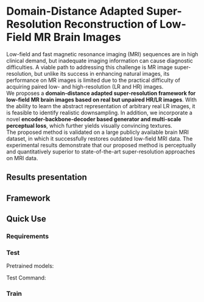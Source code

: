 # Domain-Distance Adapted Super-Resolution Reconstruction of Low-Field MR Brain Images
  Low-field and fast magnetic resonance imaging (MRI) sequences are in high clinical demand, but inadequate imaging information can cause diagnostic difficulties. A viable path to addressing this challenge is MR image super-resolution, but unlike its success in enhancing natural images, its performance on MR images is limited due to the practical difficulty of acquiring paired low- and high-resolution (LR and HR) images.  
  We proposes a **domain-distance adapted super-resolution framework for low-field MR brain images based on real but unpaired HR/LR images**. With the ability to learn the abstract representation of arbitrary real LR images, it is feasible to identify realistic downsampling. In addition, we incorporate a novel **encoder-backbone-decoder based generator and multi-scale perceptual loss**, which further yields visually convincing textures.   
  The proposed method is validated on a large publicly available brain MRI dataset, in which it successfully restores outdated low-field MRI data. The experimental results demonstrate that our proposed method is perceptually and quantitatively superior to state-of-the-art super-resolution approaches on MRI data. 
## Results presentation

## Framework

## Quick Use
### Requirements

### Test
Pretrained models:

Test Command:

### Train
